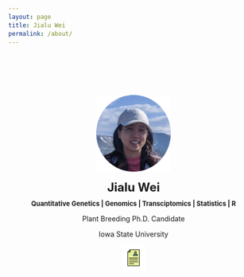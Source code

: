 ```yaml
---
layout: page
title: Jialu Wei
permalink: /about/
---
```

<p align=center>
	<br/><br/><br/><br/><br/>
	<img src ='/public/img/Wei/jlwei.png' width = '150' style="margin-top=:50px;">
</p>

<p align=center>
	<b><font size ='+2'>Jialu Wei</font></b>
</p>
<p align=center style='margin-top:-1%;'>
	<b><font size ='-1'>Quantitative Genetics | Genomics | Transciptomics | Statistics | R</font></b>
</p>
<p align=center>
	Plant Breeding Ph.D. Candidate
</p>
<p align=center>
	Iowa State University
</p>

<p align=center>
	<a  href="/public/file/Wei_CV_v2_3-page_Feb2022.pdf" class="image fit"><img src ='/public/img/CVlogo.png' width = '50' style="margin-top=:150px;"></a>
</p>


